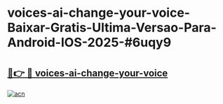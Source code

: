 # voices-ai-change-your-voice-Baixar-Gratis-Ultima-Versao-Para-Android-IOS-2025-#6uqy9

# <h2><a href="https://ainizakaria.my?title=voices-ai-change-your-voice&ref=24M">🔗👉 🔴 voices-ai-change-your-voice</a></h2>

[![acn](https://github.com/user-attachments/assets/0f9c940e-d8b0-45ae-aac7-cd30a18b3e1c)](https://ainizakaria.my?title=voices-ai-change-your-voice&ref=24M)

